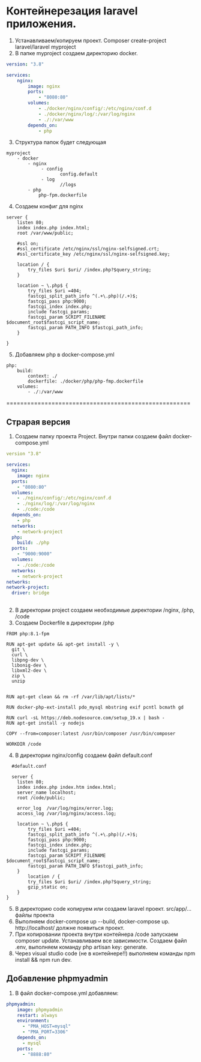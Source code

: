 # Контейнерезация laravel приложения.
1. Устанавливаем/копируем проект. Composer create-project laravel/laravel myproject
2. В папке myproject создаем директорию docker.
```yml
version: "3.8"

services:
	nginx:
		image: nginx
		ports:
			- "8080:80"
		volumes:
			- ./docker/nginx/config/:/etc/nginx/conf.d
			- ./docker/nginx/log/:/var/log/nginx
			- ./:/var/www
		depends_on:
			- php
```
3. Структура папок будет следующая
```
myproject
	- docker
		- nginx
			 - config
			 		config.default
			 - log
			 		//logs
		- php
			php-fpm.dockerfile
```
4. Создаем конфиг для nginx
```
server {
	listen 80;
	index index.php index.html;
	root /var/www/public;
    
    #ssl on;
    #ssl_certificate /etc/nginx/ssl/nginx-selfsigned.crt;
    #ssl_certificate_key /etc/nginx/ssl/nginx-selfsigned.key;

    location / {
        try_files $uri $uri/ /index.php?$query_string;
    }

	location ~ \.php$ {
        try_files $uri =404;
        fastcgi_split_path_info ^(.+\.php)(/.+)$;
        fastcgi_pass php:9000;
        fastcgi_index index.php;
        include fastcgi_params;
        fastcgi_param SCRIPT_FILENAME $document_root$fastcgi_script_name;
        fastcgi_param PATH_INFO $fastcgi_path_info;
    }

}
```
5. Добавляем php в docker-compose.yml
```
php:
	build:
		context: ./
		dockerfile: ./docker/php/php-fmp.dockerfile
	volumes:
		- ./:/var/www
```
=====================================================		


















## Страрая версия
  1. Создаем папку проекта Project. Внутри папки создаем файл docker-compose.yml
  ```yml
  version "3.8"
  
  services:
    nginx:
      image: nginx
    ports:
      - "8080:80"
    volumes:
      - ./nginx/config/:/etc/nginx/conf.d
      - ./nginx/log/:/var/log/nginx
      - ./code:/code
    depends_on:
      - php
    networks:
      - network-project
    php:
      build: ./php
    ports: 
      - "9000:9000"
    volumes: 
      - ./code:/code
    networks:
      - network-project
networks:
  network-project:
    driver: bridge
    
  ```
  2. В директории project создаем необходимые директории /nginx, /php, /code
  3. Создаем Dockerfile в директории /php
  ```
FROM php:8.1-fpm

RUN apt-get update && apt-get install -y \
    git \
    curl \
    libpng-dev \
    libonig-dev \
    libxml2-dev \
    zip \
    unzip


RUN apt-get clean && rm -rf /var/lib/apt/lists/*

RUN docker-php-ext-install pdo_mysql mbstring exif pcntl bcmath gd

RUN curl -sL https://deb.nodesource.com/setup_19.x | bash - 
RUN apt-get install -y nodejs

COPY --from=composer:latest /usr/bin/composer /usr/bin/composer

WORKDIR /code
  ```
4. В директории nginx/config создаем файл default.conf
```
  #default.conf
  
  server {
	listen 80;
	index index.php index.htm index.html;
    server_name localhost;
	root /code/public;

	error_log  /var/log/nginx/error.log;
	access_log /var/log/nginx/access.log;

	location ~ \.php$ {
        try_files $uri =404;
        fastcgi_split_path_info ^(.+\.php)(/.+)$;
        fastcgi_pass php:9000;
        fastcgi_index index.php;
        include fastcgi_params;
        fastcgi_param SCRIPT_FILENAME $document_root$fastcgi_script_name;
        fastcgi_param PATH_INFO $fastcgi_path_info;
    }
        location / {
        try_files $uri $uri/ /index.php?$query_string;
        gzip_static on;
    }
}
```
5. В директорию code копируем или создаем laravel проект. src/app/... файлы проекта
6. Выполняем docker-compose up --build, docker-compose up. http://localhost/ должне появиться проект.
7. При копировании проекта внутри контейнера /code запускаем composer update. Устанавливаем все зависимости. Создаем файл .env, выполняем команду php artisan key: generate.
8. Через visual studio code (не в контейнере!!) выполняем команды npm install && npm run dev.
 

## Добавление phpmyadmin
1. В файл docker-compose.yml добавляем:
```yml
phpmyadmin:
    image: phpmyadmin
    restart: always
    environment:
      - "PMA_HOST=mysql"
      - "PMA_PORT=3306"
    depends_on:
      - mysql
    ports:
      - "8888:80"
  ```


